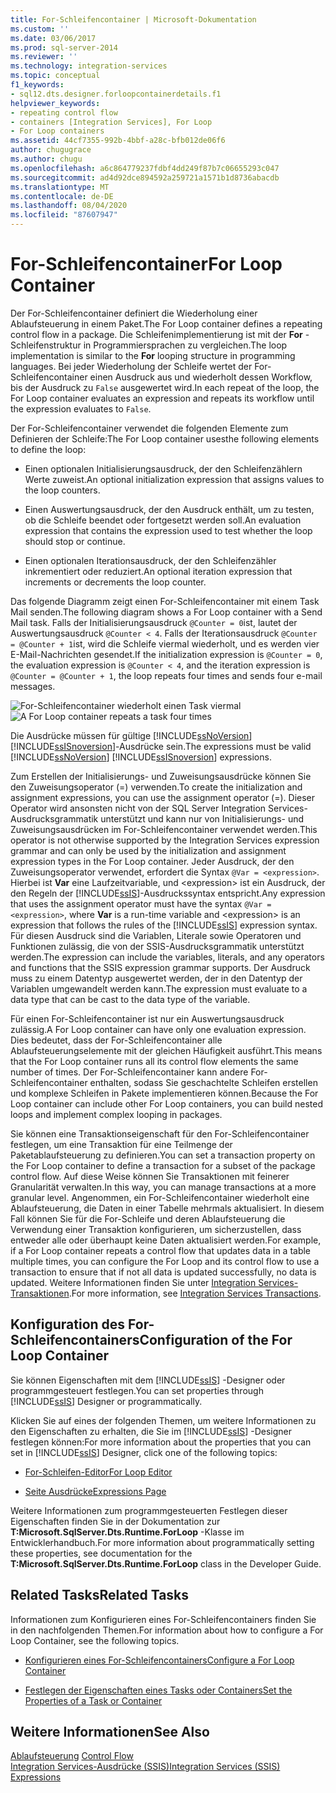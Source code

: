 ```yaml
---
title: For-Schleifencontainer | Microsoft-Dokumentation
ms.custom: ''
ms.date: 03/06/2017
ms.prod: sql-server-2014
ms.reviewer: ''
ms.technology: integration-services
ms.topic: conceptual
f1_keywords:
- sql12.dts.designer.forloopcontainerdetails.f1
helpviewer_keywords:
- repeating control flow
- containers [Integration Services], For Loop
- For Loop containers
ms.assetid: 44cf7355-992b-4bbf-a28c-bfb012de06f6
author: chugugrace
ms.author: chugu
ms.openlocfilehash: a6c864779237fdbf4dd249f87b7c06655293c047
ms.sourcegitcommit: ad4d92dce894592a259721a1571b1d8736abacdb
ms.translationtype: MT
ms.contentlocale: de-DE
ms.lasthandoff: 08/04/2020
ms.locfileid: "87607947"
---
```

# <a name="for-loop-container"></a><span data-ttu-id="10b77-102">For-Schleifencontainer</span><span class="sxs-lookup"><span data-stu-id="10b77-102">For Loop Container</span></span>
  <span data-ttu-id="10b77-103">Der For-Schleifencontainer definiert die Wiederholung einer Ablaufsteuerung in einem Paket.</span><span class="sxs-lookup"><span data-stu-id="10b77-103">The For Loop container defines a repeating control flow in a package.</span></span> <span data-ttu-id="10b77-104">Die Schleifenimplementierung ist mit der **For** -Schleifenstruktur in Programmiersprachen zu vergleichen.</span><span class="sxs-lookup"><span data-stu-id="10b77-104">The loop implementation is similar to the **For** looping structure in programming languages.</span></span> <span data-ttu-id="10b77-105">Bei jeder Wiederholung der Schleife wertet der For-Schleifencontainer einen Ausdruck aus und wiederholt dessen Workflow, bis der Ausdruck zu `False` ausgewertet wird.</span><span class="sxs-lookup"><span data-stu-id="10b77-105">In each repeat of the loop, the For Loop container evaluates an expression and repeats its workflow until the expression evaluates to `False`.</span></span>  
  
 <span data-ttu-id="10b77-106">Der For-Schleifencontainer verwendet die folgenden Elemente zum Definieren der Schleife:</span><span class="sxs-lookup"><span data-stu-id="10b77-106">The For Loop container usesthe following elements to define the loop:</span></span>  
  
-   <span data-ttu-id="10b77-107">Einen optionalen Initialisierungsausdruck, der den Schleifenzählern Werte zuweist.</span><span class="sxs-lookup"><span data-stu-id="10b77-107">An optional initialization expression that assigns values to the loop counters.</span></span>  
  
-   <span data-ttu-id="10b77-108">Einen Auswertungsausdruck, der den Ausdruck enthält, um zu testen, ob die Schleife beendet oder fortgesetzt werden soll.</span><span class="sxs-lookup"><span data-stu-id="10b77-108">An evaluation expression that contains the expression used to test whether the loop should stop or continue.</span></span>  
  
-   <span data-ttu-id="10b77-109">Einen optionalen Iterationsausdruck, der den Schleifenzähler inkrementiert oder reduziert.</span><span class="sxs-lookup"><span data-stu-id="10b77-109">An optional iteration expression that increments or decrements the loop counter.</span></span>  
  
 <span data-ttu-id="10b77-110">Das folgende Diagramm zeigt einen For-Schleifencontainer mit einem Task Mail senden.</span><span class="sxs-lookup"><span data-stu-id="10b77-110">The following diagram shows a For Loop container with a Send Mail task.</span></span> <span data-ttu-id="10b77-111">Falls der Initialisierungsausdruck `@Counter = 0`ist, lautet der Auswertungsausdruck `@Counter < 4`. Falls der Iterationsausdruck `@Counter = @Counter + 1`ist, wird die Schleife viermal wiederholt, und es werden vier E-Mail-Nachrichten gesendet.</span><span class="sxs-lookup"><span data-stu-id="10b77-111">If the initialization expression is `@Counter = 0`, the evaluation expression is `@Counter < 4`, and the iteration expression is `@Counter = @Counter + 1`, the loop repeats four times and sends four e-mail messages.</span></span>  
  
 <span data-ttu-id="10b77-112">![For-Schleifencontainer wiederholt einen Task viermal](../media/ssis-forloop.gif "For-Schleifencontainer wiederholt einen Task viermal")</span><span class="sxs-lookup"><span data-stu-id="10b77-112">![A For Loop container repeats a task four times](../media/ssis-forloop.gif "A For Loop container repeats a task four times")</span></span>  
  
 <span data-ttu-id="10b77-113">Die Ausdrücke müssen für gültige [!INCLUDE[ssNoVersion](../../includes/ssnoversion-md.md)] [!INCLUDE[ssISnoversion](../../includes/ssisnoversion-md.md)]-Ausdrücke sein.</span><span class="sxs-lookup"><span data-stu-id="10b77-113">The expressions must be valid [!INCLUDE[ssNoVersion](../../includes/ssnoversion-md.md)] [!INCLUDE[ssISnoversion](../../includes/ssisnoversion-md.md)] expressions.</span></span>  
  
 <span data-ttu-id="10b77-114">Zum Erstellen der Initialisierungs- und Zuweisungsausdrücke können Sie den Zuweisungsoperator (=) verwenden.</span><span class="sxs-lookup"><span data-stu-id="10b77-114">To create the initialization and assignment expressions, you can use the assignment operator (=).</span></span> <span data-ttu-id="10b77-115">Dieser Operator wird ansonsten nicht von der SQL Server Integration Services-Ausdrucksgrammatik unterstützt und kann nur von Initialisierungs- und Zuweisungsausdrücken im For-Schleifencontainer verwendet werden.</span><span class="sxs-lookup"><span data-stu-id="10b77-115">This operator is not otherwise supported by the Integration Services expression grammar and can only be used by the initialization and assignment expression types in the For Loop container.</span></span> <span data-ttu-id="10b77-116">Jeder Ausdruck, der den Zuweisungsoperator verwendet, erfordert die Syntax `@Var = <expression>`. Hierbei ist **Var** eine Laufzeitvariable, und \<expression> ist ein Ausdruck, der den Regeln der [!INCLUDE[ssIS](../../../includes/ssis-md.md)]-Ausdruckssyntax entspricht.</span><span class="sxs-lookup"><span data-stu-id="10b77-116">Any expression that uses the assignment operator must have the syntax `@Var = <expression>`, where **Var** is a run-time variable and \<expression> is an expression that follows the rules of the [!INCLUDE[ssIS](../../../includes/ssis-md.md)] expression syntax.</span></span> <span data-ttu-id="10b77-117">Für diesen Ausdruck sind die Variablen, Literale sowie Operatoren und Funktionen zulässig, die von der SSIS-Ausdrucksgrammatik unterstützt werden.</span><span class="sxs-lookup"><span data-stu-id="10b77-117">The expression can include the variables, literals, and any operators and functions that the SSIS expression grammar supports.</span></span> <span data-ttu-id="10b77-118">Der Ausdruck muss zu einem Datentyp ausgewertet werden, der in den Datentyp der Variablen umgewandelt werden kann.</span><span class="sxs-lookup"><span data-stu-id="10b77-118">The expression must evaluate to a data type that can be cast to the data type of the variable.</span></span>  
  
 <span data-ttu-id="10b77-119">Für einen For-Schleifencontainer ist nur ein Auswertungsausdruck zulässig.</span><span class="sxs-lookup"><span data-stu-id="10b77-119">A For Loop container can have only one evaluation expression.</span></span> <span data-ttu-id="10b77-120">Dies bedeutet, dass der For-Schleifencontainer alle Ablaufsteuerungselemente mit der gleichen Häufigkeit ausführt.</span><span class="sxs-lookup"><span data-stu-id="10b77-120">This means that the For Loop container runs all its control flow elements the same number of times.</span></span> <span data-ttu-id="10b77-121">Der For-Schleifencontainer kann andere For-Schleifencontainer enthalten, sodass Sie geschachtelte Schleifen erstellen und komplexe Schleifen in Pakete implementieren können.</span><span class="sxs-lookup"><span data-stu-id="10b77-121">Because the For Loop container can include other For Loop containers, you can build nested loops and implement complex looping in packages.</span></span>  
  
 <span data-ttu-id="10b77-122">Sie können eine Transaktionseigenschaft für den For-Schleifencontainer festlegen, um eine Transaktion für eine Teilmenge der Paketablaufsteuerung zu definieren.</span><span class="sxs-lookup"><span data-stu-id="10b77-122">You can set a transaction property on the For Loop container to define a transaction for a subset of the package control flow.</span></span> <span data-ttu-id="10b77-123">Auf diese Weise können Sie Transaktionen mit feinerer Granularität verwalten.</span><span class="sxs-lookup"><span data-stu-id="10b77-123">In this way, you can manage transactions at a more granular level.</span></span> <span data-ttu-id="10b77-124">Angenommen, ein For-Schleifencontainer wiederholt eine Ablaufsteuerung, die Daten in einer Tabelle mehrmals aktualisiert. In diesem Fall können Sie für die For-Schleife und deren Ablaufsteuerung die Verwendung einer Transaktion konfigurieren, um sicherzustellen, dass entweder alle oder überhaupt keine Daten aktualisiert werden.</span><span class="sxs-lookup"><span data-stu-id="10b77-124">For example, if a For Loop container repeats a control flow that updates data in a table multiple times, you can configure the For Loop and its control flow to use a transaction to ensure that if not all data is updated successfully, no data is updated.</span></span> <span data-ttu-id="10b77-125">Weitere Informationen finden Sie unter [Integration Services-Transaktionen](../integration-services-transactions.md).</span><span class="sxs-lookup"><span data-stu-id="10b77-125">For more information, see [Integration Services Transactions](../integration-services-transactions.md).</span></span>  
  
## <a name="configuration-of-the-for-loop-container"></a><span data-ttu-id="10b77-126">Konfiguration des For-Schleifencontainers</span><span class="sxs-lookup"><span data-stu-id="10b77-126">Configuration of the For Loop Container</span></span>  
 <span data-ttu-id="10b77-127">Sie können Eigenschaften mit dem [!INCLUDE[ssIS](../../../includes/ssis-md.md)] -Designer oder programmgesteuert festlegen.</span><span class="sxs-lookup"><span data-stu-id="10b77-127">You can set properties through [!INCLUDE[ssIS](../../../includes/ssis-md.md)] Designer or programmatically.</span></span>  
  
 <span data-ttu-id="10b77-128">Klicken Sie auf eines der folgenden Themen, um weitere Informationen zu den Eigenschaften zu erhalten, die Sie im [!INCLUDE[ssIS](../../../includes/ssis-md.md)] -Designer festlegen können:</span><span class="sxs-lookup"><span data-stu-id="10b77-128">For more information about the properties that you can set in [!INCLUDE[ssIS](../../../includes/ssis-md.md)] Designer, click one of the following topics:</span></span>  
  
-   [<span data-ttu-id="10b77-129">For-Schleifen-Editor</span><span class="sxs-lookup"><span data-stu-id="10b77-129">For Loop Editor</span></span>](../for-loop-editor.md)  
  
-   [<span data-ttu-id="10b77-130">Seite Ausdrücke</span><span class="sxs-lookup"><span data-stu-id="10b77-130">Expressions Page</span></span>](../expressions/expressions-page.md)  
  
 <span data-ttu-id="10b77-131">Weitere Informationen zum programmgesteuerten Festlegen dieser Eigenschaften finden Sie in der Dokumentation zur **T:Microsoft.SqlServer.Dts.Runtime.ForLoop** -Klasse im Entwicklerhandbuch.</span><span class="sxs-lookup"><span data-stu-id="10b77-131">For more information about programmatically setting these properties, see documentation for the **T:Microsoft.SqlServer.Dts.Runtime.ForLoop** class in the Developer Guide.</span></span>  
  
## <a name="related-tasks"></a><span data-ttu-id="10b77-132">Related Tasks</span><span class="sxs-lookup"><span data-stu-id="10b77-132">Related Tasks</span></span>  
 <span data-ttu-id="10b77-133">Informationen zum Konfigurieren eines For-Schleifencontainers finden Sie in den nachfolgenden Themen.</span><span class="sxs-lookup"><span data-stu-id="10b77-133">For information about how to configure a For Loop Container, see the following topics.</span></span>  
  
-   [<span data-ttu-id="10b77-134">Konfigurieren eines For-Schleifencontainers</span><span class="sxs-lookup"><span data-stu-id="10b77-134">Configure a For Loop Container</span></span>](for-loop-container.md)  
  
-   [<span data-ttu-id="10b77-135">Festlegen der Eigenschaften eines Tasks oder Containers</span><span class="sxs-lookup"><span data-stu-id="10b77-135">Set the Properties of a Task or Container</span></span>](../set-the-properties-of-a-task-or-container.md)  
  
## <a name="see-also"></a><span data-ttu-id="10b77-136">Weitere Informationen</span><span class="sxs-lookup"><span data-stu-id="10b77-136">See Also</span></span>  
 <span data-ttu-id="10b77-137">[Ablaufsteuerung](control-flow.md) </span><span class="sxs-lookup"><span data-stu-id="10b77-137">[Control Flow](control-flow.md) </span></span>  
 [<span data-ttu-id="10b77-138">Integration Services-Ausdrücke &#40;SSIS&#41;</span><span class="sxs-lookup"><span data-stu-id="10b77-138">Integration Services &#40;SSIS&#41; Expressions</span></span>](../expressions/integration-services-ssis-expressions.md)  
  
  
